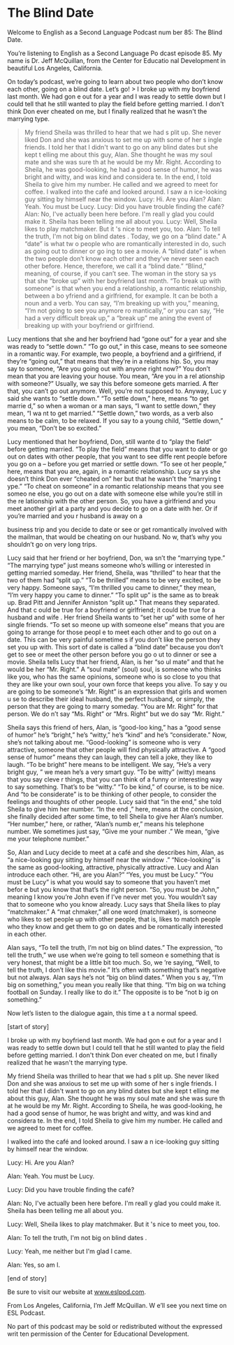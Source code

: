 # The Blind Date

Welcome to English as a Second Language Podcast num ber 85: The Blind Date.

You’re listening to English as a Second Language Po dcast episode 85. My name is Dr. Jeff McQuillan, from the Center for Educatio nal Development in beautiful Los Angeles, California.

On today’s podcast, we’re going to learn about two people who don’t know each other, going on a blind date. Let’s go! > I broke up with my boyfriend last month. We had gon e out for a year and I was ready to settle down but I could tell that he still  wanted to play the field before getting married. I don't think Don ever cheated on me, but I finally realized that he wasn't the marrying type.
> My friend Sheila was thrilled to hear that we had s plit up. She never liked Don and she was anxious to set me up with some of her s ingle friends. I told her that I didn't want to go on any blind dates but she kept t elling me about this guy, Alan. She thought he was my soul mate and she was sure th at he would be my Mr. Right. According to Sheila, he was good-looking, he  had a good sense of humor, he was bright and witty, and was kind and considera te. In the end, I told Sheila to give him my number. He called and we agreed to meet  for coffee.
> I walked into the café and looked around. I saw a n ice-looking guy sitting by himself near the window.
> Lucy: Hi. Are you Alan?
> Alan: Yeah. You must be Lucy.
> Lucy: Did you have trouble finding the café?
> Alan: No, I've actually been here before. I'm reall y glad you could make it. Sheila has been telling me all about you.
> Lucy: Well, Sheila likes to play matchmaker. But it 's nice to meet you, too.
> Alan: To tell the truth, I'm not big on blind dates .
> Today, we go on a “blind date.” A “date” is what tw o people who are romantically interested in do, such as going out to dinner or go ing to see a movie. A “blind date” is when the two people don’t know each other and they’ve never seen each other before. Hence, therefore, we call it a “blind  date.” “Blind,” meaning, of course, if you can’t see. The woman in the story sa ys that she “broke up” with her boyfriend last month. “To break up with someone” is  that when you end a relationship, a romantic relationship, between a bo yfriend and a girlfriend, for example. It can be both a noun and a verb. You can say, “I’m breaking up with you,” meaning, “I’m not going to see you anymore ro mantically,” or you can say, “He had a very difficult break up,” a “break up” me aning the event of breaking up with your boyfriend or girlfriend.

Lucy mentions that she and her boyfriend had “gone out” for a year and she was ready to “settle down.” “To go out,” in this case, means to see someone in a romantic way.  For example, two people, a boyfriend  and a girlfriend, if they’re “going out,” that means that they’re in a relations hip. So, you may say to someone, “Are you going out with anyone right now?”  You don’t mean that you are leaving your house. You mean, “Are you in a rel ationship with someone?” Usually, we say this before someone gets married. A fter that, you can’t go out anymore. Well, you’re not supposed to.  Anyway, Luc y said she wants to “settle down.” “To settle down,” here, means “to get marrie d,” so when a woman or a man says, “I want to settle down,” they mean, “I wa nt to get married.” “Settle down,” two words, as a verb also means to be calm, to be relaxed. If you say to a young child, “Settle down,” you mean, “Don’t be so excited.”

Lucy mentioned that her boyfriend, Don, still wante d to “play the field” before getting married. “To play the field” means that you  want to date or go out on dates with other people, that you want to see diffe rent people before you go on a – before you get married or settle down. “To see ot her people,” here, means that you are, again, in a romantic relationship. Lucy sa ys she doesn’t think Don ever “cheated on” her but that he wasn’t the “marrying t ype.” “To cheat on someone” in a romantic relationship means that you see someo ne else, you go out on a date with someone else while you’re still in the re lationship with the other person. So, you have a girlfriend and you meet another girl  at a party and you decide to go on a date with her. Or if you’re married and you r husband is away on a

business trip and you decide to date or see or get romantically involved with the mailman, that would be cheating on our husband.  No w, that’s why you shouldn’t go on very long trips.

Lucy said that her friend or her boyfriend, Don, wa sn’t the “marrying type.” “The marrying type” just means someone who’s willing or interested in getting married someday. Her friend, Sheila, was “thrilled” to hear  that the two of them had “split up.” “To be thrilled” means to be very excited, to be very happy. Someone says, “I’m thrilled you came to dinner,” they mean, “I’m very happy you came to dinner.” “To split up” is the same as to break up. Brad Pitt and Jennifer Anniston “split up.”  That means they separated.  And that c ould be true for a boyfriend or girlfriend; it could be true for a husband and wife . Her friend Sheila wants to “set her up” with some of her single friends. “To set so meone up with someone else” means that you are going to arrange for those peopl e to meet each other and to go out on a date. This can be very painful sometime s if you don’t like the person they set you up with. This sort of date is called a  “blind date” because you don’t get to see or meet the other person before you go o ut to dinner or see a movie. Sheila tells Lucy that her friend, Alan, is her “so ul mate” and that he would be her “Mr. Right.” A “soul mate” (soul) soul, is someone who thinks like you, who has the same opinions, someone who is so close to you that they are like your own soul, your own force that keeps you alive. To say y ou are going to be someone’s “Mr. Right” is an expression that girls and women u se to describe their ideal husband, the perfect husband, or simply, the person  that they are going to marry someday. “You are Mr. Right” for that person. We do n’t say “Ms. Right” or “Mrs. Right” but we do say “Mr. Right.”

Sheila says this friend of hers, Alan, is “good-loo king,” has a “good sense of humor” he’s “bright,” he’s “witty,” he’s “kind” and  he’s “considerate.” Now, she’s not talking about me. “Good-looking” is someone who  is very attractive, someone that other people will find physically attractive. A “good sense of humor” means they can laugh, they can tell a joke, they like to laugh. “To be bright” here means to be intelligent. We say, “He’s a very bright guy, ” we mean he’s a very smart guy. “To be witty” (witty) means that you say cleve r things, that you can think of a funny or interesting way to say something.  That’s to be “witty.” “To be kind,” of course, is to be nice. And “to be considerate” is to be thinking of other people, to consider the feelings and thoughts of other people.  Lucy said that “in the end,” she told Sheila to give him her number. “In the end ,” here, means at the conclusion, she finally decided after some time, to  tell Sheila to give her Alan’s number. “Her number,” here, or rather, “Alan’s numb er,” means his telephone number. We sometimes just say, “Give me your number .” We mean, “give me your telephone number.”

So, Alan and Lucy decide to meet at a café and she describes him, Alan, as “a nice-looking guy sitting by himself near the window .” “Nice-looking” is the same as good-looking, attractive, physically attractive.  Lucy and Alan introduce each other. “Hi, are you Alan?” “Yes, you must be Lucy.”  “You must be Lucy” is what you would say to someone that you haven’t met befor e but you know that that’s the right person. “So, you must be John,” meaning I  know you’re John even if I’ve never met you. You wouldn’t say that to someone who  you know already. Lucy says that Sheila likes to play “matchmaker.” A “mat chmaker,” all one word (matchmaker), is someone who likes to set people up  with other people, that is, likes to match people who they know and get them to  go on dates and be romantically interested in each other.

Alan says, “To tell the truth, I’m not big on blind  dates.” The expression, “to tell the truth,”  we use when we’re going to tell someon e something that is very honest, that might be a little bit too much. So, we ’re saying, “Well, to tell the truth, I don’t like this movie.” It’s often with something  that’s negative but not always. Alan says he’s not “big on blind dates.” When you s ay, “I’m big on something,” you mean you really like that thing. “I’m big on wa tching football on Sunday. I really like to do it.” The opposite is to be “not b ig on something.”

Now let’s listen to the dialogue again, this time a t a normal speed.

[start of story]

I broke up with my boyfriend last month. We had gon e out for a year and I was ready to settle down but I could tell that he still  wanted to play the field before getting married. I don't think Don ever cheated on me, but I finally realized that he wasn't the marrying type.

My friend Sheila was thrilled to hear that we had s plit up. She never liked Don and she was anxious to set me up with some of her s ingle friends. I told her that I didn't want to go on any blind dates but she kept t elling me about this guy, Alan. She thought he was my soul mate and she was sure th at he would be my Mr. Right. According to Sheila, he was good-looking, he  had a good sense of humor, he was bright and witty, and was kind and considera te. In the end, I told Sheila to give him my number. He called and we agreed to meet  for coffee.

I walked into the café and looked around. I saw a n ice-looking guy sitting by himself near the window.

Lucy: Hi. Are you Alan?

Alan: Yeah. You must be Lucy.

Lucy: Did you have trouble finding the café?

Alan: No, I've actually been here before. I'm reall y glad you could make it. Sheila has been telling me all about you.

Lucy: Well, Sheila likes to play matchmaker. But it 's nice to meet you, too.

Alan: To tell the truth, I'm not big on blind dates .

Lucy: Yeah, me neither but I'm glad I came.

Alan: Yes, so am I.

[end of story]

Be sure to visit our website at www.eslpod.com.

From Los Angeles, California, I’m Jeff McQuillan. W e’ll see you next time on ESL Podcast.

 No part of this podcast may be sold or redistributed without the expressed writ ten permission of the Center for Educational Development.

